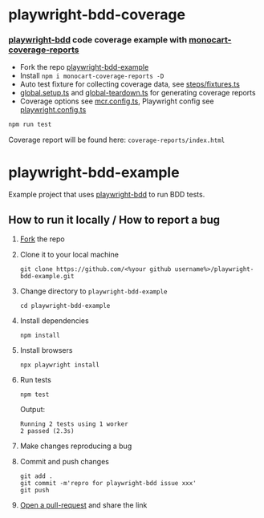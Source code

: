 # playwright-bdd-coverage
### [playwright-bdd](https://github.com/vitalets/playwright-bdd) code coverage example with [monocart-coverage-reports](https://github.com/cenfun/monocart-coverage-reports) 

- Fork the repo [playwright-bdd-example](https://github.com/vitalets/playwright-bdd-example)
- Install `npm i monocart-coverage-reports -D`
- Auto test fixture for collecting coverage data, see [steps/fixtures.ts](steps/fixtures.ts)
- [global.setup.ts](global.setup.ts) and [global-teardown.ts](global-teardown.ts) for generating coverage reports
- Coverage options see [mcr.config.ts](mcr.config.ts), Playwright config see [playwright.config.ts](playwright.config.ts)

```sh
npm run test
```
Coverage report will be found here: `coverage-reports/index.html`

# playwright-bdd-example

Example project that uses [playwright-bdd](https://github.com/vitalets/playwright-bdd) to run BDD tests.

## How to run it locally / How to report a bug

1. [Fork](https://github.com/vitalets/playwright-bdd-example/fork) the repo
2. Clone it to your local machine
   ```
   git clone https://github.com/<%your github username%>/playwright-bdd-example.git
   ```

2. Change directory to `playwright-bdd-example`
   ```
   cd playwright-bdd-example
   ```

3. Install dependencies
   ```
   npm install
   ```

4. Install browsers
   ```
   npx playwright install
   ```

5. Run tests
   ```
   npm test
   ```
   Output:
   ```
   Running 2 tests using 1 worker
   2 passed (2.3s)
   ```

6. Make changes reproducing a bug

7. Commit and push changes
   ```
   git add .
   git commit -m'repro for playwright-bdd issue xxx'
   git push
   ```
8. [Open a pull-request](https://github.com/vitalets/playwright-bdd-example/pulls) and share the link